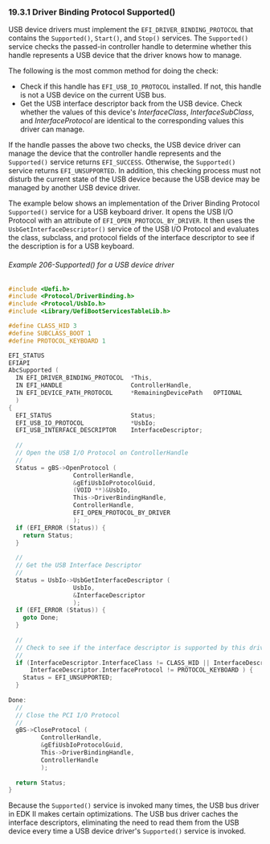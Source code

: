 <!--- @file
  19.3.1 Driver Binding Protocol Supported()

  Copyright (c) 2012-2018, Intel Corporation. All rights reserved.<BR>

  Redistribution and use in source (original document form) and 'compiled'
  forms (converted to PDF, epub, HTML and other formats) with or without
  modification, are permitted provided that the following conditions are met:

  1) Redistributions of source code (original document form) must retain the
     above copyright notice, this list of conditions and the following
     disclaimer as the first lines of this file unmodified.

  2) Redistributions in compiled form (transformed to other DTDs, converted to
     PDF, epub, HTML and other formats) must reproduce the above copyright
     notice, this list of conditions and the following disclaimer in the
     documentation and/or other materials provided with the distribution.

  THIS DOCUMENTATION IS PROVIDED BY TIANOCORE PROJECT "AS IS" AND ANY EXPRESS OR
  IMPLIED WARRANTIES, INCLUDING, BUT NOT LIMITED TO, THE IMPLIED WARRANTIES OF
  MERCHANTABILITY AND FITNESS FOR A PARTICULAR PURPOSE ARE DISCLAIMED. IN NO
  EVENT SHALL TIANOCORE PROJECT  BE LIABLE FOR ANY DIRECT, INDIRECT, INCIDENTAL,
  SPECIAL, EXEMPLARY, OR CONSEQUENTIAL DAMAGES (INCLUDING, BUT NOT LIMITED TO,
  PROCUREMENT OF SUBSTITUTE GOODS OR SERVICES; LOSS OF USE, DATA, OR PROFITS;
  OR BUSINESS INTERRUPTION) HOWEVER CAUSED AND ON ANY THEORY OF LIABILITY,
  WHETHER IN CONTRACT, STRICT LIABILITY, OR TORT (INCLUDING NEGLIGENCE OR
  OTHERWISE) ARISING IN ANY WAY OUT OF THE USE OF THIS DOCUMENTATION, EVEN IF
  ADVISED OF THE POSSIBILITY OF SUCH DAMAGE.

-->

### 19.3.1 Driver Binding Protocol Supported()

USB device drivers must implement the `EFI_DRIVER_BINDING_PROTOCOL` that
contains the `Supported()`, `Start()`, and `Stop()` services. The `Supported()`
service checks the passed-in controller handle to determine whether this handle
represents a USB device that the driver knows how to manage.

The following is the most common method for doing the check:
* Check if this handle has `EFI_USB_IO_PROTOCOL` installed. If not, this handle
  is not a USB device on the current USB bus.
* Get the USB interface descriptor back from the USB device. Check whether the
  values of this device's _InterfaceClass_, _InterfaceSubClass_, and
  _InterfaceProtocol_ are identical to the corresponding values this driver can manage.

If the handle passes the above two checks, the USB device driver can manage the device
that the controller handle represents and the `Supported()` service returns
`EFI_SUCCESS`. Otherwise, the `Supported()` service returns `EFI_UNSUPPORTED`.
In addition, this checking process must not disturb the current state of the USB
device because the USB device may be managed by another USB device driver.

The example below shows an implementation of the Driver Binding Protocol
`Supported()` service for a USB keyboard driver. It opens the USB I/O Protocol
with an attribute of `EFI_OPEN_PROTOCOL_BY_DRIVER`. It then uses the
`UsbGetInterfaceDescriptor()` service of the USB I/O Protocol and evaluates the
class, subclass, and protocol fields of the interface descriptor to see if the
description is for a USB keyboard.

###### Example 206-Supported() for a USB device driver

```c
#include <Uefi.h>
#include <Protocol/DriverBinding.h>
#include <Protocol/UsbIo.h>
#include <Library/UefiBootServicesTableLib.h>

#define CLASS_HID 3
#define SUBCLASS_BOOT 1
#define PROTOCOL_KEYBOARD 1

EFI_STATUS
EFIAPI
AbcSupported (
  IN EFI_DRIVER_BINDING_PROTOCOL  *This,
  IN EFI_HANDLE                   ControllerHandle,
  IN EFI_DEVICE_PATH_PROTOCOL     *RemainingDevicePath   OPTIONAL
  )
{
  EFI_STATUS                      Status;
  EFI_USB_IO_PROTOCOL             *UsbIo;
  EFI_USB_INTERFACE_DESCRIPTOR    InterfaceDescriptor;
  
  //
  // Open the USB I/O Protocol on ControllerHandle
  //
  Status = gBS->OpenProtocol (
                  ControllerHandle,
                  &gEfiUsbIoProtocolGuid,
                  (VOID **)&UsbIo,
                  This->DriverBindingHandle,
                  ControllerHandle,
                  EFI_OPEN_PROTOCOL_BY_DRIVER
                  );
  if (EFI_ERROR (Status)) {
    return Status;
  }
  
  //
  // Get the USB Interface Descriptor
  //
  Status = UsbIo->UsbGetInterfaceDescriptor (
                  UsbIo,
                  &InterfaceDescriptor
                  );
  if (EFI_ERROR (Status)) {
    goto Done;
  }
  
  //
  // Check to see if the interface descriptor is supported by this driver
  //
  if (InterfaceDescriptor.InterfaceClass != CLASS_HID || InterfaceDescriptor.InterfaceSubClass != SUBCLASS_BOOT ||
      InterfaceDescriptor.InterfaceProtocol != PROTOCOL_KEYBOARD ) {
    Status = EFI_UNSUPPORTED;
  }
  
Done:
  //
  // Close the PCI I/O Protocol
  //
  gBS->CloseProtocol (
         ControllerHandle,
         &gEfiUsbIoProtocolGuid,
         This->DriverBindingHandle,
         ControllerHandle
         );
 
  return Status;
}
```

Because the `Supported()` service is invoked many times, the USB bus driver in
EDK II makes certain optimizations. The USB bus driver caches the interface
descriptors, eliminating the need to read them from the USB device every time a
USB device driver's `Supported()` service is invoked.
